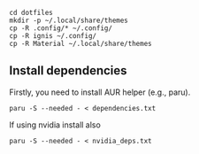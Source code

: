 ```
cd dotfiles
mkdir -p ~/.local/share/themes
cp -R .config/* ~/.config/
cp -R ignis ~/.config/
cp -R Material ~/.local/share/themes
```

## Install dependencies

Firstly, you need to install AUR helper (e.g., paru).

```
paru -S --needed - < dependencies.txt
```

If using nvidia install also
```
paru -S --needed - < nvidia_deps.txt
```
